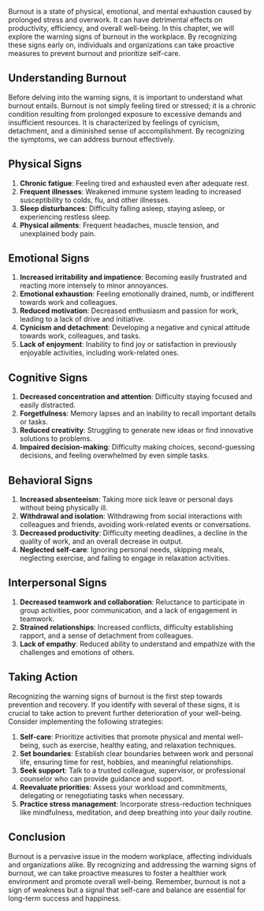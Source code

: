 
Burnout is a state of physical, emotional, and mental exhaustion caused by prolonged stress and overwork. It can have detrimental effects on productivity, efficiency, and overall well-being. In this chapter, we will explore the warning signs of burnout in the workplace. By recognizing these signs early on, individuals and organizations can take proactive measures to prevent burnout and prioritize self-care.

## Understanding Burnout

Before delving into the warning signs, it is important to understand what burnout entails. Burnout is not simply feeling tired or stressed; it is a chronic condition resulting from prolonged exposure to excessive demands and insufficient resources. It is characterized by feelings of cynicism, detachment, and a diminished sense of accomplishment. By recognizing the symptoms, we can address burnout effectively.

## Physical Signs

1. **Chronic fatigue**: Feeling tired and exhausted even after adequate rest.
2. **Frequent illnesses**: Weakened immune system leading to increased susceptibility to colds, flu, and other illnesses.
3. **Sleep disturbances**: Difficulty falling asleep, staying asleep, or experiencing restless sleep.
4. **Physical ailments**: Frequent headaches, muscle tension, and unexplained body pain.

## Emotional Signs

1. **Increased irritability and impatience**: Becoming easily frustrated and reacting more intensely to minor annoyances.
2. **Emotional exhaustion**: Feeling emotionally drained, numb, or indifferent towards work and colleagues.
3. **Reduced motivation**: Decreased enthusiasm and passion for work, leading to a lack of drive and initiative.
4. **Cynicism and detachment**: Developing a negative and cynical attitude towards work, colleagues, and tasks.
5. **Lack of enjoyment**: Inability to find joy or satisfaction in previously enjoyable activities, including work-related ones.

## Cognitive Signs

1. **Decreased concentration and attention**: Difficulty staying focused and easily distracted.
2. **Forgetfulness**: Memory lapses and an inability to recall important details or tasks.
3. **Reduced creativity**: Struggling to generate new ideas or find innovative solutions to problems.
4. **Impaired decision-making**: Difficulty making choices, second-guessing decisions, and feeling overwhelmed by even simple tasks.

## Behavioral Signs

1. **Increased absenteeism**: Taking more sick leave or personal days without being physically ill.
2. **Withdrawal and isolation**: Withdrawing from social interactions with colleagues and friends, avoiding work-related events or conversations.
3. **Decreased productivity**: Difficulty meeting deadlines, a decline in the quality of work, and an overall decrease in output.
4. **Neglected self-care**: Ignoring personal needs, skipping meals, neglecting exercise, and failing to engage in relaxation activities.

## Interpersonal Signs

1. **Decreased teamwork and collaboration**: Reluctance to participate in group activities, poor communication, and a lack of engagement in teamwork.
2. **Strained relationships**: Increased conflicts, difficulty establishing rapport, and a sense of detachment from colleagues.
3. **Lack of empathy**: Reduced ability to understand and empathize with the challenges and emotions of others.

## Taking Action

Recognizing the warning signs of burnout is the first step towards prevention and recovery. If you identify with several of these signs, it is crucial to take action to prevent further deterioration of your well-being. Consider implementing the following strategies:

1. **Self-care**: Prioritize activities that promote physical and mental well-being, such as exercise, healthy eating, and relaxation techniques.
2. **Set boundaries**: Establish clear boundaries between work and personal life, ensuring time for rest, hobbies, and meaningful relationships.
3. **Seek support**: Talk to a trusted colleague, supervisor, or professional counselor who can provide guidance and support.
4. **Reevaluate priorities**: Assess your workload and commitments, delegating or renegotiating tasks when necessary.
5. **Practice stress management**: Incorporate stress-reduction techniques like mindfulness, meditation, and deep breathing into your daily routine.

## Conclusion

Burnout is a pervasive issue in the modern workplace, affecting individuals and organizations alike. By recognizing and addressing the warning signs of burnout, we can take proactive measures to foster a healthier work environment and promote overall well-being. Remember, burnout is not a sign of weakness but a signal that self-care and balance are essential for long-term success and happiness.
